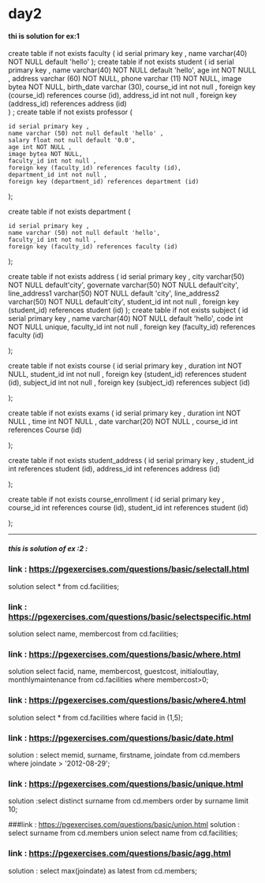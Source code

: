 # day2
#### thi is solution for ex:1


create table if not exists faculty (
	id serial primary key ,
  	name varchar(40) NOT NULL default 'hello'
);
create table if not exists student 
	(
	id serial primary key ,
  	name varchar(40) NOT NULL default 'hello',
	age int NOT NULL ,
	address varchar (60) NOT NULL,
	phone varchar (11) NOT NULL,
	image bytea NOT NULL,
	birth_date varchar (30),
	course_id int not null ,
	foreign key (course_id) references course (id),
	address_id int not null ,
	foreign key (address_id) references address (id)	
) ; 
create table if not exists professor (

    id serial primary key ,
	name varchar (50) not null default 'hello' , 
    salary float not null default '0.0',
	age int NOT NULL ,
	image bytea NOT NULL,
	faculty_id int not null ,
	foreign key (faculty_id) references faculty (id),
    department_id int not null ,
	foreign key (department_id) references department (id)
);

create table if not exists department (

    id serial primary key ,
	name varchar (50) not null default 'hello', 
    faculty_id int not null ,
	foreign key (faculty_id) references faculty (id)


);
	
	
create table if not exists address (
	id serial primary key ,
  	city varchar(50) NOT NULL default'city',
	governate varchar(50) NOT NULL default'city',
	line_address1 varchar(50) NOT NULL default 'city',
	line_address2 varchar(50) NOT NULL default'city',
	student_id int not null ,
	foreign key (student_id) references student (id)
);
create table if not exists subject (
	id serial primary key ,
  	name varchar(40) NOT NULL default 'hello',
	code int NOT NULL unique,
	faculty_id int not null ,
	foreign key (faculty_id) references faculty (id)

);	
	
create table if not exists course (
	id serial primary key ,
  	duration int NOT NULL,
	student_id int not null ,
	foreign key (student_id) references student (id),
	subject_id int not null ,
	foreign key (subject_id) references subject (id)
	
);

	
create table if not exists exams (
	id serial primary key ,
	duration int NOT NULL ,
	time int NOT NULL  ,
	date varchar(20) NOT NULL ,
	course_id int references Course (id)


);		
	
create table if not exists student_address (
    id serial primary key , 
	student_id int references student (id),
	address_id int references address (id)

);	

create table if not exists course_enrollment (
    id serial primary key , 
	course_id int references course (id),
	student_id int references student (id)

);	

________________________________________________________________________________________________________________________________________________________
##### this is solution  of ex :2 :

### link : https://pgexercises.com/questions/basic/selectall.html
solution select * from cd.facilities;

### link : https://pgexercises.com/questions/basic/selectspecific.html
solution  select name, membercost from cd.facilities;

### link  : https://pgexercises.com/questions/basic/where.html
solution select facid, name, membercost, guestcost, initialoutlay, monthlymaintenance from cd.facilities where membercost>0;
 
### link : https://pgexercises.com/questions/basic/where4.html
solution select * from cd.facilities where facid in (1,5);  

### link : https://pgexercises.com/questions/basic/date.html
solution : select memid, surname, firstname, joindate from cd.members where joindate > '2012-08-29';

### link : https://pgexercises.com/questions/basic/unique.html
solution :select distinct surname from cd.members order by surname limit 10;


###link : https://pgexercises.com/questions/basic/union.html
solution : select surname from cd.members union select name from cd.facilities;
 
### link : https://pgexercises.com/questions/basic/agg.html 
solution : select max(joindate) as latest from cd.members;
